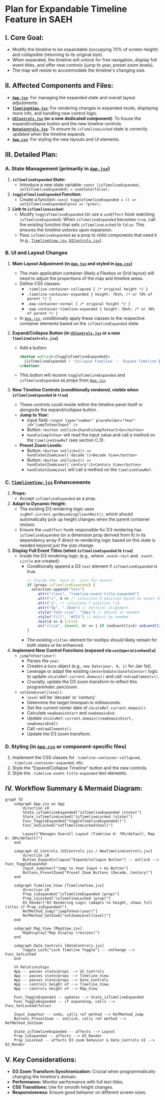 # Plan for Expandable Timeline Feature in SAEH

## I. Core Goal:

*   Modify the timeline to be expandable (occupying 70% of screen height) and collapsible (returning to its original size).
*   When expanded, the timeline will unlock for free navigation, display full event titles, and offer new controls (jump to year, preset zoom levels).
*   The map will resize to accommodate the timeline's changing size.

## II. Affected Components and Files:

*   **[`App.jsx`](Sistema-de-Auxilio-ao-Estudo-Historico-SAEH/src/App.jsx:1)**: For managing the expanded state and overall layout adjustments.
*   **[`TimelineView.jsx`](Sistema-de-Auxilio-ao-Estudo-Historico-SAEH/src/components/TimelineView.jsx:1)**: For rendering changes in expanded mode, displaying more info, and handling new control logic.
*   **[`UIControls.jsx`](Sistema-de-Auxilio-ao-Estudo-Historico-SAEH/src/components/UIControls.jsx:1) (or a new dedicated component)**: To house the expand/collapse button and the new timeline controls.
*   **[`DateControls.jsx`](Sistema-de-Auxilio-ao-Estudo-Historico-SAEH/src/components/DateControls.jsx:1)**: To ensure its `isTimelineLocked` state is correctly updated when the timeline expands.
*   **[`App.css`](Sistema-de-Auxilio-ao-Estudo-Historico-SAEH/src/App.css:1)**: For styling the new layouts and UI elements.

## III. Detailed Plan:

### A. State Management (primarily in [`App.jsx`](Sistema-de-Auxilio-ao-Estudo-Historico-SAEH/src/App.jsx:1))

1.  **`isTimelineExpanded` State:**
    *   Introduce a new state variable: `const [isTimelineExpanded, setIsTimelineExpanded] = useState(false);`
2.  **`toggleTimelineExpanded` Function:**
    *   Create a function: `const toggleTimelineExpanded = () => setIsTimelineExpanded(prev => !prev);`
3.  **Link to `isTimelineLocked`:**
    *   Modify `toggleTimelineExpanded` (or use a `useEffect` hook watching `isTimelineExpanded`): When `isTimelineExpanded` becomes `true`, call the existing function that sets `isTimelineLocked` to `false`. This ensures the timeline unlocks upon expansion.
    *   Pass `isTimelineExpanded` as a prop to child components that need it (e.g., [`TimelineView.jsx`](Sistema-de-Auxilio-ao-Estudo-Historico-SAEH/src/components/TimelineView.jsx:1), [`UIControls.jsx`](Sistema-de-Auxilio-ao-Estudo-Historico-SAEH/src/components/UIControls.jsx:1)).

### B. UI and Layout Changes

1.  **Main Layout Adjustment (in [`App.jsx`](Sistema-de-Auxilio-ao-Estudo-Historico-SAEH/src/App.jsx:1) and styled in [`App.css`](Sistema-de-Auxilio-ao-Estudo-Historico-SAEH/src/App.css:1))**
    *   The main application container (likely a Flexbox or Grid layout) will need to adjust the proportions of the map and timeline areas.
    *   Define CSS classes:
        *   `.timeline-container-collapsed { /* original height */ }`
        *   `.timeline-container-expanded { height: 70vh; /* or 70% of parent */ }`
        *   `.map-container-normal { /* original height */ }`
        *   `.map-container-timeline-expanded { height: 30vh; /* or 30% of parent */ }`
    *   In [`App.jsx`](Sistema-de-Auxilio-ao-Estudo-Historico-SAEH/src/App.jsx:1), conditionally apply these classes to the respective container elements based on the `isTimelineExpanded` state.

2.  **Expand/Collapse Button (in [`UIControls.jsx`](Sistema-de-Auxilio-ao-Estudo-Historico-SAEH/src/components/UIControls.jsx:1) or a new `TimelineControls.jsx`)**
    *   Add a button:
        ```jsx
        <button onClick={toggleTimelineExpanded}>
          {isTimelineExpanded ? 'Collapse Timeline' : 'Expand Timeline'}
        </button>
        ```
    *   This button will receive `toggleTimelineExpanded` and `isTimelineExpanded` as props from [`App.jsx`](Sistema-de-Auxilio-ao-Estudo-Historico-SAEH/src/App.jsx:1).

3.  **New Timeline Controls (conditionally rendered, visible when `isTimelineExpanded` is `true`)**
    *   These controls could reside within the timeline panel itself or alongside the expand/collapse button.
    *   **Jump to Year:**
        *   Input field: `<input type="number" placeholder="Year" id="jumpToYearInput" />`
        *   Button: `<button onClick={handleJumpToYear}>Go</button>`
        *   `handleJumpToYear` will read the input value and call a method on the `timelineViewRef` (see section C.3).
    *   **Preset Zoom Levels:**
        *   Button: `<button onClick={() => handleSetZoomLevel('decade')}>Decade View</button>`
        *   Button: `<button onClick={() => handleSetZoomLevel('century')}>Century View</button>`
        *   `handleSetZoomLevel` will call a method on the `timelineViewRef`.

### C. [`TimelineView.jsx`](Sistema-de-Auxilio-ao-Estudo-Historico-SAEH/src/components/TimelineView.jsx:1) Enhancements

1.  **Props:**
    *   Accept `isTimelineExpanded` as a prop.
2.  **Adapt to Dynamic Height:**
    *   The existing D3 rendering logic uses `svgRef.current.getBoundingClientRect()`, which should automatically pick up height changes when the parent container resizes.
    *   Ensure the `useEffect` hook responsible for D3 rendering has `isTimelineExpanded` (or a dimension prop derived from it) in its dependency array if direct re-rendering logic based on this state is needed beyond just the size change.
3.  **Display Full Event Titles (when `isTimelineExpanded` is `true`)**
    *   Inside the D3 rendering logic (e.g., where `.event-rect` and `.event-circle` are created):
        *   Conditionally append a D3 `text` element if `isTimelineExpanded` is true.
            ```javascript
            // Inside the .each or .join for events
            if (props.isTimelineExpanded) {
              selection.append("text")
                .attr("class", "timeline-event-title-expanded")
                .attr("x", d => /* calculate X position based on event shape */)
                .attr("y", /* calculate Y position */)
                .attr("dy", ".35em") // Vertical alignment
                .style("font-size", "10px") // Adjust as needed
                .style("fill", "#333") // Adjust as needed
                .text(d => d.title)
                .on("click", (event, d) => { if (onEventClick) onEventClick(d.globalId); }); // Keep clickable
            }
            ```
        *   The existing `<title>` element for tooltips should likely remain for both states or be enhanced.
4.  **Implement New Control Functions (exposed via `useImperativeHandle`)**
    *   `jumpToYear(year)`:
        *   Parses the `year`.
        *   Creates a `Date` object (e.g., `new Date(year, 0, 1)` for Jan 1st).
        *   Leverage or adapt the existing `centerOnDate(dateToCenter)` logic to update `xScaleRef.current.domain()` and call `redrawElements()`.
        *   Crucially, update the D3 zoom transform to reflect this programmatic pan/zoom.
    *   `setZoomLevel(level)`:
        *   `level` will be 'decade' or 'century'.
        *   Determine the target timespan in milliseconds.
        *   Get the current center date of `xScaleRef.current.domain()`.
        *   Calculate `newDomainStart` and `newDomainEnd`.
        *   Update `xScaleRef.current.domain([newDomainStart, newDomainEnd])`.
        *   Call `redrawElements()`.
        *   Update the D3 zoom transform.

### D. Styling (in [`App.css`](Sistema-de-Auxilio-ao-Estudo-Historico-SAEH/src/App.css:1) or component-specific files)

1.  Implement the CSS classes for `.timeline-container-collapsed`, `.timeline-container-expanded`, etc.
2.  Style the "Expand/Collapse Timeline" button and the new controls.
3.  Style the `.timeline-event-title-expanded` text elements.

## IV. Workflow Summary & Mermaid Diagram:

```mermaid
graph TD
    subgraph App.jsx as App
        direction LR
        State_isTimelineExpanded["isTimelineExpanded (state)"]
        State_isTimelineLocked["isTimelineLocked (state)"]
        Func_ToggleExpanded["toggleTimelineExpanded()"]
        Func_SetLocked["setTimelineLocked(bool)"]

        Layout["Manages Overall Layout (Timeline H: 70%/default, Map H: 30%/default)"]
    end

    subgraph UI_Controls [UIControls.jsx / NewTimelineControls.jsx]
        direction LR
        Button_ExpandCollapse["Expand/Collapse Button"] -- onClick --> Func_ToggleExpanded
        Input_JumpYear["Jump to Year Input + Go Button"]
        Buttons_PresetZoom["Preset Zoom Buttons (Decade, Century)"]
    end
    
    subgraph Timeline_View [TimelineView.jsx]
        direction LR
        Prop_isExpanded["isTimelineExpanded (prop)"]
        Prop_isLocked["isTimelineLocked (prop)"]
        D3_Render["D3 Rendering Logic (adapts to height, shows full titles if Prop_isExpanded)"]
        RefMethod_Jump["jumpToYear(year)"]
        RefMethod_SetZoom["setZoomLevel(level)"]
    end

    subgraph Map_View [MapView.jsx]
        MapDisplay["Map Display (resizes)"]
    end

    subgraph Date_Controls [DateControls.jsx]
        Toggle_Lock["Lock Timeline Toggle"] -- onChange --> Func_SetLocked
    end

    %% Relationships
    App -- passes state/props --> UI_Controls
    App -- passes state/props --> Timeline_View
    App -- passes state/props --> Date_Controls
    App -- controls height of --> Timeline_View
    App -- controls height of --> Map_View

    Func_ToggleExpanded -- updates --> State_isTimelineExpanded
    Func_ToggleExpanded -- if expanding, calls --> Func_SetLocked(false)
    
    Input_JumpYear -- onGo, calls ref method --> RefMethod_Jump
    Buttons_PresetZoom -- onClick, calls ref method --> RefMethod_SetZoom

    State_isTimelineExpanded -- affects --> Layout
    Prop_isExpanded -- affects --> D3_Render
    Prop_isLocked -- affects D3 zoom behavior & Date_Controls UI --> D3_Render
```

## V. Key Considerations:

*   **D3 Zoom Transform Synchronization:** Crucial when programmatically changing the timeline's domain.
*   **Performance:** Monitor performance with full text titles.
*   **CSS Transitions:** Use for smooth height changes.
*   **Responsiveness:** Ensure good behavior on different screen sizes.